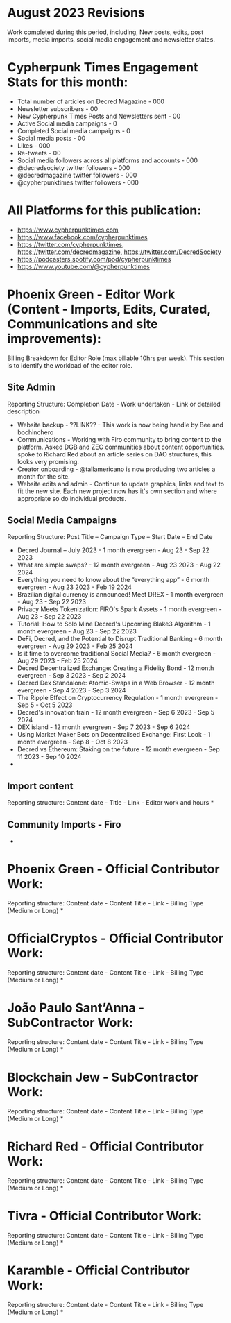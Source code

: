 # August 2023 Revisions
Work completed during this period, including, New posts, edits, post imports, media imports, social media engagement and newsletter states.

# Cypherpunk Times Engagement Stats for this month:
* Total number of articles on Decred Magazine -  000
* Newsletter subscribers - 00
* New Cypherpunk Times Posts and Newsletters sent - 00
* Active Social media campaigns - 0
* Completed Social media campaigns - 0
* Social media posts - 00
* Likes - 000
* Re-tweets - 00
* Social media followers across all platforms and accounts - 000
* @decredsociety twitter followers - 000
* @decredmagazine twitter followers - 000
* @cypherpunktimes twitter followers - 000


# All Platforms for this publication:
* https://www.cypherpunktimes.com
* https://www.facebook.com/cypherpunktimes
* https://twitter.com/cypherpunktimes, https://twitter.com/decredmagazine, https://twitter.com/DecredSociety
* https://podcasters.spotify.com/pod/cypherpunktimes
* https://www.youtube.com/@cypherpunktimes


# Phoenix Green - Editor Work (Content - Imports, Edits, Curated, Communications and site improvements):

Billing Breakdown for Editor Role (max billable 10hrs per week).
This section is to identify the workload of the editor role.


## Site Admin
Reporting Structure: Completion Date - Work undertaken - Link or detailed description
* Website backup - ??LINK?? - This work is now being handle by Bee and bochinchero
* Communications - Working with Firo community to bring content to the platform. Asked DGB and ZEC communities about content opportunities. spoke to Richard Red about an article series on DAO structures, this looks very promising.
* Creator onboarding - @tallamericano is now producing two articles a month for the site. 
* Website edits and admin - Continue to update graphics, links and text to fit the new site. Each new project now has it's own section and where appropriate so do individual products.

## Social Media Campaigns 
Reporting Structure: Post Title – Campaign Type – Start Date – End Date
* Decred Journal – July 2023 - 1 month evergreen - Aug 23 - Sep 22 2023
* What are simple swaps? - 12 month evergreen - Aug 23 2023 - Aug 22 2024
* Everything you need to know about the “everything app” - 6 month evergreen - Aug 23 2023 - Feb 19 2024
* Brazilian digital currency is announced! Meet DREX - 1 month evergreen - Aug 23 - Sep 22 2023
* Privacy Meets Tokenization: FIRO's Spark Assets - 1 month evergreen - Aug 23 - Sep 22 2023
* Tutorial: How to Solo Mine Decred's Upcoming Blake3 Algorithm - 1 month evergreen - Aug 23 - Sep 22 2023
* DeFi, Decred, and the Potential to Disrupt Traditional Banking - 6 month evergreen - Aug 29 2023 - Feb 25 2024
* Is it time to overcome traditional Social Media? - 6 month evergreen - Aug 29 2023 - Feb 25 2024
* Decred Decentralized Exchange: Creating a Fidelity Bond - 12 month evergreen - Sep 3 2023 - Sep 2 2024
* Decred Dex Standalone: Atomic-Swaps in a Web Browser - 12 month evergreen - Sep 4 2023 - Sep 3 2024
* The Ripple Effect on Cryptocurrency Regulation - 1 month evergreen - Sep 5 - Oct 5 2023
* Decred's innovation train - 12 month evergreen - Sep 6 2023 - Sep 5 2024
* DEX island - 12 month evergreen - Sep 7 2023 - Sep 6 2024
* Using Market Maker Bots on Decentralised Exchange: First Look - 1 month evergreen - Sep 8 - Oct 8 2023
* Decred vs Ethereum: Staking on the future - 12 month evergreen - Sep 11 2023 - Sep 10 2024
* 

## Import content
Reporting structure: Content date - Title - Link - Editor work and hours
* 

## Community Imports - Firo
*

# Phoenix Green - Official Contributor Work:
Reporting structure: Content date - Content Title - Link - Billing Type (Medium or Long)
* 

# OfficialCryptos - Official Contributor Work:
Reporting structure: Content date - Content Title - Link - Billing Type (Medium or Long)
* 

# João Paulo Sant’Anna - SubContractor Work:
Reporting structure: Content date - Content Title - Link - Billing Type (Medium or Long)
* 

# Blockchain Jew - SubContractor Work:
Reporting structure: Content date - Content Title - Link - Billing Type (Medium or Long)
* 

# Richard Red - Official Contributor Work:
Reporting structure: Content date - Content Title - Link - Billing Type (Medium or Long)
* 

# Tivra - Official Contributor Work:
Reporting structure: Content date - Content Title - Link - Billing Type (Medium or Long)
* 

# Karamble - Official Contributor Work:
Reporting structure: Content date - Content Title - Link - Billing Type (Medium or Long)
* 



